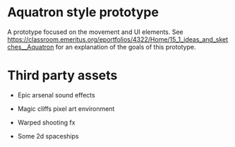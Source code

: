 # Aquatron style prototype

A prototype focused on the movement and UI elements.  See https://classroom.emeritus.org/eportfolios/4322/Home/15_1_ideas_and_sketches__Aquatron for an explanation of the goals of this prototype.

# Third party assets

* Epic arsenal sound effects

* Magic cliffs pixel art environment

* Warped shooting fx

* Some 2d spaceships


